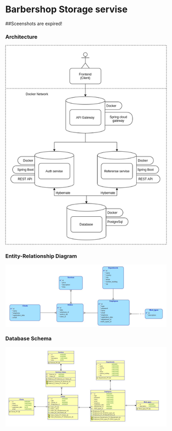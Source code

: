 # Barbershop Storage servise
##Sceenshots are expired!
### Architecture
![Image of Architecture](https://github.com/titovilya/barbershop-storage-service/blob/main/src/architecture.png)

### Entity-Relationship Diagram
![Image of ERD](https://github.com/titovilya/barbershop-storage-service/blob/main/src/ERD.jpg)


### Database Schema
![Image of Schema](https://github.com/titovilya/barbershop-storage-service/blob/main/src/DB_Schema.jpg)
